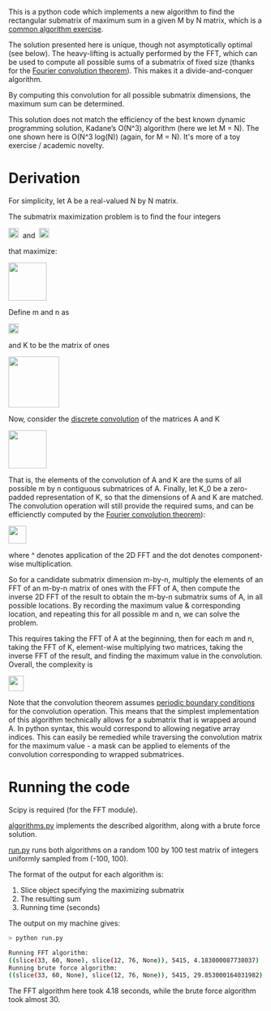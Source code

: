 This is a python code which implements a new algorithm to find the rectangular submatrix of maximum sum in a given M by N matrix, which is a 
[common algorithm exercise](http://stackoverflow.com/questions/2643908/getting-the-submatrix-with-maximum-sum).

The solution presented here is unique, though not asymptotically optimal (see below). The heavy-lifting 
is actually performed by the FFT, which can be used to compute all possible sums
of a submatrix of fixed size (thanks for the [Fourier convolution theorem](http://en.wikipedia.org/wiki/Convolution_theorem)). 
This makes it a divide-and-conquer algorithm.

By computing this convolution for all possible submatrix dimensions, the maximum sum can be determined.

This solution does not match the efficiency of the best known dynamic programming solution, Kadane’s O(N^3) algorithm 
(here we let M = N). The one shown here is O(N^3 log(N)) (again, for M = N).
It's more of a toy exercise / academic novelty. 

# Derivation

For simplicity, let A be a real-valued N by N matrix.

The submatrix maximization problem is to find the four integers 

<img src="https://raw.github.com/thearn/maximum-submatrix-sum/master/images/7.png" height="20px" />&nbsp; and &nbsp;<img src="https://raw.github.com/thearn/maximum-submatrix-sum/master/images/8.png" height="20px" />

that maximize:

<img src="https://raw.github.com/thearn/maximum-submatrix-sum/master/images/1.png" height="75px" />

Define m and n as

<img src="https://raw.github.com/thearn/maximum-submatrix-sum/master/images/2.png" height="20px" />

and K to be the matrix of ones

<img src="https://raw.github.com/thearn/maximum-submatrix-sum/master/images/3.png" height="100px" />

Now, consider the [discrete convolution](http://en.wikipedia.org/wiki/Convolution) of the matrices A and K

<img src="https://raw.github.com/thearn/maximum-submatrix-sum/master/images/4.png" height="75px" />

That is, the elements of the convolution of A and K are the sums of all possible m by n contiguous submatrices of A. 
Finally, let K_0 be a zero-padded representation of K, so that the dimensions of A and K are matched. The convolution
operation will still provide the required sums, and can be efficienctly computed by the 
[Fourier convolution theorem](http://en.wikipedia.org/wiki/Convolution_theorem)):

<img src="https://raw.github.com/thearn/maximum-submatrix-sum/master/images/5.png" height="35px" />

where ^ denotes application of the 2D FFT and the dot denotes component-wise multiplication.

So for a candidate submatrix dimension m-by-n, multiply the elements of an FFT of an m-by-n matrix of ones with the FFT 
of A, then compute the inverse 2D FFT of the result to obtain the m-by-n submatrix 
sums of A, in all possible locations. By recording the maximum value & corresponding location, and repeating this for
all possible m and n, we can solve the problem.

This requires taking the FFT of A at the beginning, then for each m and n, taking the FFT of K, element-wise 
multiplying two matrices, taking the inverse FFT of the result, and finding the maximum value in the convolution.
Overall, the complexity is

<img src="https://raw.github.com/thearn/maximum-submatrix-sum/master/images/6.png" height="30px" />

Note that the convolution theorem assumes 
[periodic boundary conditions](http://en.wikipedia.org/wiki/Periodic_boundary_conditions) for the convolution operation. This means that
the simplest implementation of this algorithm technically allows for a submatrix that is wrapped around A. In python
syntax, this would correspond to allowing negative array indices. This can easily be remedied while traversing the
convolution matrix for the maximum value - a mask can be applied to elements of the convolution corresponding to 
wrapped submatrices.

# Running the code

Scipy is required (for the FFT module).

[algorithms.py](https://github.com/thearn/maximum-submatrix-sum/blob/master/algorithms.py) implements the described algorithm, along with a brute force
solution.

[run.py](https://github.com/thearn/maximum-submatrix-sum/blob/master/run.py) runs both algorithms on a random 100 by 100 test matrix of integers uniformly sampled from (-100, 100).

The format of the output for each algorithm is:

  1.  Slice object specifying the maximizing submatrix
  2.  The resulting sum
  3.  Running time (seconds)

The output on my machine gives:

```bash
> python run.py

Running FFT algorithm:
((slice(33, 60, None), slice(12, 76, None)), 5415, 4.183000087738037)
Running brute force algorithm:
((slice(33, 60, None), slice(12, 76, None)), 5415, 29.853000164031982)
```

The FFT algorithm here took 4.18 seconds, while the brute force algorithm took almost 30. 
